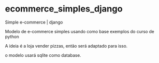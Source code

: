 # ecommerce_simples_django
Simple e-commerce | django

Modelo de e-commerce simples usando como base exemplos do curso de python

A ideia é a loja vender pizzas, então será adaptado para isso.

o modelo usará sqlite como database.
